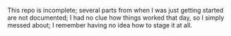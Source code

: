 This repo is incomplete; several parts from when I was just getting started are not documented; I had no clue how things worked that day, so I simply messed about; I remember having no idea how to stage it at all.
